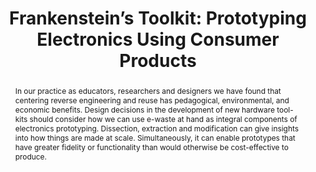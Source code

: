 ---
number: 35
title: "Frankenstein’s Toolkit: Prototyping Electronics Using Consumer Products"

author0_name: Ilan Mandel
author0_affiliation: Information Science, Cornell Tech

author1_name: Wendy Ju
author1_affiliation: Information Science, Cornell Tech


abstract: "In our practice as educators, researchers and designers we have found that centering reverse engineering and reuse has pedagogical, environmental, and economic benefits. Design decisions in the development of new hardware tool-kits should consider how we can use e-waste at hand as integral components of electronics prototyping. Dissection, extraction and modification can give insights into how things are made at scale. Simultaneously, it can enable prototypes that have greater fidelity or functionality than would otherwise be cost-effective to produce."

pdf: 
---